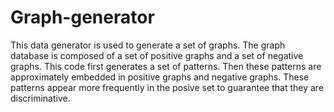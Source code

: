 # Graph-generator
This data generator is used to generate a set of graphs. 
The graph database is composed of a set of positive graphs and a set of negative graphs.
This code first generates a set of patterns. Then these patterns are approximately embedded in positive graphs and negative graphs. These patterns appear more frequently in the posive set to guarantee that they are discriminative.
